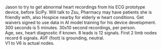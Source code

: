 Jason to try to get abnormal heart recordings from his ECG prototype device, before SciPy. Will talk to Zsu, Pharmacy may have patients she is friendly with, also Hospice nearby for elderly w heart conditions. 
Get waivers signed to use data in AI model training for his device development.  
300 seconds is 5 minutes. 30x10 second recordings, per person.  
Age, sex, heart diagnostic if known. 
8 leads is 12 signals. First 2 limb nodes record 6 signals. AVF (foot) is grounding, neutral.  
V1 to V6 is actual nodes.  



